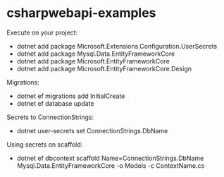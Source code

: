 # csharpwebapi-examples


Execute on your project:

- dotnet add package Microsoft.Extensions.Configuration.UserSecrets
- dotnet add package Mysql.Data.EntityFrameworkCore
- dotnet add package Microsoft.EntityFrameworkCore
- dotnet add package Microsoft.EntityFrameworkCore.Design

Migrations:

- dotnet ef migrations add InitialCreate
- dotnet ef database update

Secrets to ConnectionStrings:

- dotnet user-secrets set ConnectionStrings.DbName

Using secrets on scaffold:

- dotnet ef dbcontext scaffold Name=ConnectionStrings.DbName Mysql.Data.EntityFrameworkCore -o Models -c ContextName.cs



